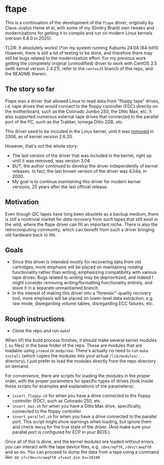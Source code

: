# ftape

This is a continuation of the development of the `ftape` driver, originally by Claus-Justus Heine et al, with some of my (Dmitry Brant) own tweaks and modernizations for getting it to compile and run on modern Linux kernels (version 6.8.0 in 2025).

TLDR: It absolutely works! (*on my system running Xubuntu 24.04 (64-bit!)) However, there is still a lot of testing to be done, and therefore there may still be bugs related to the modernization effort. For my previous work getting the completely original (unmodified) driver to work with CentOS 3.5 (with kernel version 2.4.21), refer to the `centos35` branch of this repo, and the README therein.

## The story so far

Ftape was a driver that allowed Linux to read data from "floppy tape" drives, i.e. tape drives that would connect to the floppy controller (FDC) directly on the motherboard, such as the Colorado Jumbo 250, the Ditto Max, etc. It also supported numerous external tape drives that connected to the parallel port of the PC, such as the Trakker, Iomega Ditto 2GB, etc.

This driver used to be included in the Linux kernel, until it was [removed](https://lwn.net/Articles/202253/) in 2006, as of kernel version 2.6.20.

However, that's not the whole story:
* The last version of the driver that was included in the kernel, right up until it was removed, was version 3.04.
* BUT, the author continued to develop the driver independently of kernel releases. In fact, the last known version of the driver was 4.04a, in 2000.
* My goal is to continue maintaining this driver for modern kernel versions, 25 years after the last official release.

## Motivation

Even though QIC tapes have long been obsolete as a backup medium, there is still a nontrivial market for _data recovery_ from such tapes that still exist in the wild, where the ftape driver can fill an important niche. There is also the retrocomputing community, which can benefit from such a driver bringing old hardware back to life.

## Goals

* Since this driver is intended mostly for recovering data from old cartridges, more emphasis will be placed on maintaining _reading_ functionality rather than writing, emphasizing compatibility with various tape drives. Bugs related to _writing_ may be deprioritized, and indeed I might consider removing writing/formatting functionality entirely, and leave it in a separate unmaintained branch.
* In the interest of making this driver into a "forensic"-quality recovery tool, more emphasis will be placed on lower-level data extraction, e.g. raw mode, disregarding volume tables, disregarding ECC failures, etc.

## Rough instructions

* Clone the repo and run `make`!

When (if) the build process finishes, it should make several kernel modules (`.ko` files) in the base folder of the repo. These are modules that are loadable using `insmod` or `modprobe`. There's actually no need to run `make install` (which copies the modules into your actual `/lib/modules/...` directory), I just prefer to load the modules directly from the repo directory on demand.

For convenience, there are scripts for loading the modules in the proper order, with the proper parameters for specific types of drives (look inside these scripts for examples and explanations of the parameters):
* `insert_floppy.sh` for when you have a drive connected to the floppy controller (FDC), such as Colorado 250, etc.
* `insert_max.sh` for when you have a Ditto Max drive, specifically, connected to the floppy controller.
* `insert_parallel.sh` for when you have a drive connected to the parallel port. This script might show warnings when loading, but ignore them and check `dmesg` for the true state of the driver. (And make sure your parallel port is configured for ECP in your BIOS.)

Once all of this is done, and the kernel modules are loaded without errors, you can interact with the tape device files, e.g. `/dev/nqft0`, `/dev/rawqft0` and so on. You can proceed to dump the data from a tape using a command like: `dd if=/dev/nrawqft0 of=out.bin bs=10240`
